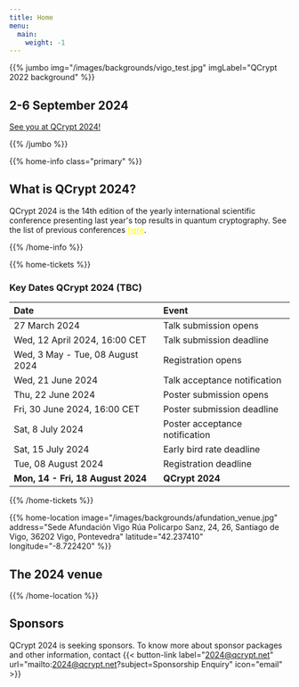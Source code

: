 ```yaml
---
title: Home
menu:
  main:
    weight: -1
---
```

<!-- JUMBO -->
{{% jumbo img="/images/backgrounds/vigo_test.jpg" imgLabel="QCrypt 2022 background" %}}

## 2-6 September 2024


<a class="btn primary btn-lg" href="">
    See you at QCrypt 2024!
</a>







{{% /jumbo %}}

<!-- CNCF LOGO
{{% home-info what="" class="primary" %}}

<h3 style="text-align:center;">Supported by</h2>
<img src="/images/logos/cncf-white.png" alt="cncf-logo" style="width:50%;margin-left:auto;margin-right:auto;display: block;"/>
{{% /home-info %}}

-->


<!-- YOUTUBE SECTION
{{< youtube-section link="i-MKPPKWJuE" title="Watch 2018 best moments" class="" >}}
 -->

<!-- INFO -->
{{% home-info class="primary" %}}

## What is QCrypt 2024?

QCrypt 2024 is the 14th edition of the yearly international scientific conference presenting last year's top results in quantum cryptography. See the list of previous conferences <a style="color: yellow" href="/charter/#history-of-qcrypt">here</a>.

{{% /home-info %}}

{{% home-tickets %}}

### <strong>Key Dates QCrypt 2024 (TBC)</strong>
|Date |Event|
|:----|:----|
| 27 March 2024  | <!-- <a href="https://hotcrp.science.uva.nl/" target="_blank"> -->  Talk submission opens|
| Wed, 12 April 2024, 16:00 CET  |  Talk submission deadline |
| Wed, 3 May - Tue, 08 August 2024 |  Registration opens |
| Wed, 21 June 2024| Talk acceptance notification |
|Thu, 22 June 2024| Poster submission opens|
|Fri, 30 June 2024, 16:00 CET|Poster submission deadline|
|Sat, 8 July 2024| Poster acceptance notification|
|Sat, 15 July 2024| Early bird rate deadline|
|Tue, 08 August 2024| Registration deadline|
|<strong>Mon, 14 - Fri, 18 August 2024 </strong>| <strong>QCrypt 2024</strong>|

<!-- SPEAKERS -->
<!-- BREAKS JUMBO IMAGE -->
{{% /home-tickets %}}



<!-- THE MAP -->
{{% home-location
    image="/images/backgrounds/afundation_venue.jpg"
    address="Sede Afundación Vigo Rúa Policarpo Sanz, 24, 26, Santiago de Vigo, 36202 Vigo, Pontevedra"
    latitude="42.237410"
    longitude="-8.722420"
    %}}

## The 2024 venue

{{% /home-location %}}


<!--{{% partners categories="gold,silver,bronze,community" %}}-->



## Sponsors

<!--{{% partners categories="gold,silver,community" %}}

{{% /partners %}}-->

QCrypt 2024 is seeking sponsors. To know more about sponsor packages and other information, contact {{< button-link label="2024@qcrypt.net" url="mailto:2024@qcrypt.net?subject=Sponsorship Enquiry" icon="email" >}} 

<!-- {{% /partners %}} -->


